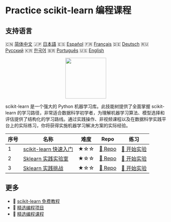 # Practice scikit-learn 编程课程

## 支持语言

🇨🇳 [简体中文](README_zh.md) 🇯🇵 [日本語](README_ja.md) 🇪🇸 [Español](README_es.md) 🇫🇷 [Français](README_fr.md) 🇩🇪 [Deutsch](README_de.md) 🇷🇺 [Русский](README_ru.md) 🇰🇷 [한국어](README_ko.md) 🇧🇷 [Português](README_pt.md) 🇺🇸 [English](README.md) 

<div align="center">
<img width="128px" src="https://file.labex.io/path/N7q3t9dfWfEY.png">
</div>

scikit-learn 是一个强大的 Python 机器学习库。此技能树提供了全面掌握 scikit-learn 的学习路径，非常适合数据科学初学者，为理解机器学习算法、模型选择和评估提供了结构化的学习路线。通过实践操作、非视频课程以及在数据科学实践平台上的实际练习，你将获得实施机器学习解决方案的实际经验。

|   序号 | 名称                                                                               | 难度   | Repo                                                                   | 练习                                                                     |
|--------|------------------------------------------------------------------------------------|--------|------------------------------------------------------------------------|--------------------------------------------------------------------------|
|      1 | [scikit-learn 快速入门](https://labex.io/zh/courses/quick-start-with-scikit-learn) | ★☆☆    | [🔗 Repo](https://github.com/labex-labs/quick-start-with-scikit-learn) | [🚀 开始实验](https://labex.io/zh/courses/quick-start-with-scikit-learn) |
|      2 | [Sklearn 实践实验室](https://labex.io/zh/courses/sklearn-practice-labs)            | ★☆☆    | [🔗 Repo](https://github.com/labex-labs/sklearn-practice-labs)         | [🚀 开始实验](https://labex.io/zh/courses/sklearn-practice-labs)         |
|      3 | [Sklearn 实践挑战](https://labex.io/zh/courses/sklearn-practice-challenges)        | ★☆☆    | [🔗 Repo](https://github.com/labex-labs/sklearn-practice-challenges)   | [🚀 开始实验](https://labex.io/zh/courses/sklearn-practice-challenges)   |

## 更多

- 🔗 [scikit-learn 免费教程](https://github.com/labex-labs/sklearn-free-tutorials)
- 🔗 [精选编程项目](https://github.com/labex-labs/awesome-programming-projects)
- 🔗 [精选编程课程](https://github.com/labex-labs/awesome-programming-courses)


